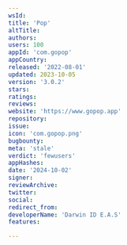 ```yaml
---
wsId: 
title: 'Pop'
altTitle: 
authors: 
users: 100
appId: 'com.gopop'
appCountry: 
released: '2022-08-01'
updated: 2023-10-05
version: '3.0.2'
stars: 
ratings: 
reviews: 
website: 'https://www.gopop.app'
repository: 
issue: 
icon: 'com.gopop.png'
bugbounty: 
meta: 'stale'
verdict: 'fewusers'
appHashes: 
date: '2024-10-02'
signer: 
reviewArchive: 
twitter: 
social: 
redirect_from: 
developerName: 'Darwin ID E.A.S'
features: 

---
```


